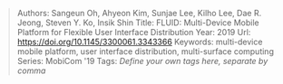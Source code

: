 > Authors: Sangeun Oh, Ahyeon Kim, Sunjae Lee, Kilho Lee, Dae R. Jeong, Steven Y. Ko, Insik Shin
> Title: FLUID: Multi-Device Mobile Platform for Flexible User Interface Distribution
> Year: 2019
> Url: https://doi.org/10.1145/3300061.3343366
> Keywords: multi-device mobile platform, user interface distribution, multi-surface computing
> Series: MobiCom '19
> Tags: *Define your own tags here, separate by comma*